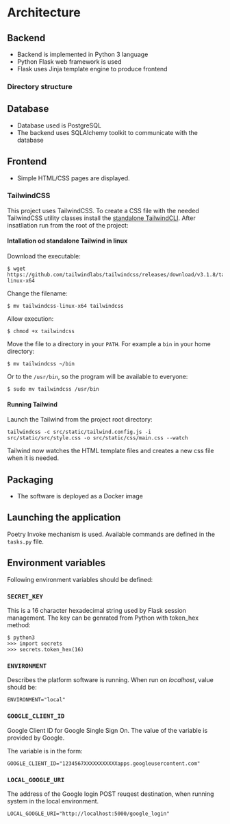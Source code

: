 # Architecture

## Backend

- Backend is implemented in Python 3 language
- Python Flask web framework is used 
- Flask uses Jinja template engine to produce frontend

### Directory structure

## Database

- Database used is PostgreSQL
- The backend uses SQLAlchemy toolkit to communicate with the database

## Frontend

- Simple HTML/CSS pages are displayed.

### TailwindCSS

This project uses TailwindCSS. To create a CSS file with the needed TailwindCSS utility classes install the [standalone TailwindCLI](https://tailwindcss.com/blog/standalone-cli). After insatllation run from the root of the project:

#### Intallation od standalone Tailwind in linux

Download the executable:
```
$ wget https://github.com/tailwindlabs/tailwindcss/releases/download/v3.1.8/tailwindcss-linux-x64
```

Change the filename:
```
$ mv tailwindcss-linux-x64 tailwindcss
```

Allow execution:
```
$ chmod +x tailwindcss
```

Move the file to a directory in your `PATH`. For example a `bin` in your home directory:
```
$ mv tailwindcss ~/bin
```
Or to the `/usr/bin`, so the program will be available to everyone:
```
$ sudo mv tailwindcss /usr/bin
```

#### Running Tailwind

Launch the Tailwind from the project root directory:
```
tailwindcss -c src/static/tailwind.config.js -i src/static/src/style.css -o src/static/css/main.css --watch
```
Tailwind now watches the HTML template files and creates a new css file when it is needed.


## Packaging
- The software is deployed as a Docker image

## Launching the application

Poetry Invoke mechanism is used. Available commands are defined in the `tasks.py` file.

## Environment variables

Following environment variables should be defined:

### `SECRET_KEY`

This is a 16 character hexadecimal string used by Flask session management. The key can be genrated from Python with token_hex method:

```
$ python3
>>> import secrets
>>> secrets.token_hex(16)
```

### `ENVIRONMENT`

Describes the platform software is running. When run on _localhost_, value should be:

```
ENVIRONMENT="local"
```

### `GOOGLE_CLIENT_ID`

Google Client ID for Google Single Sign On. The value of the variable is provided by Google.

The variable is in the form:

```
GOOGLE_CLIENT_ID="1234567XXXXXXXXXXXapps.googleusercontent.com"
```

### `LOCAL_GOOGLE_URI`

The address of the Google login  POST reuqest destination, when running system in the local environment.
```
LOCAL_GOOGLE_URI="http://localhost:5000/google_login"
```
